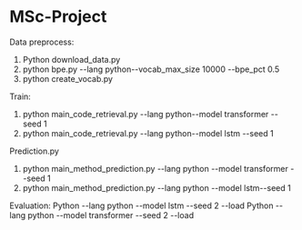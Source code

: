 # MSc-Project

Data preprocess:
1. Python download_data.py
2. python bpe.py --lang python--vocab_max_size 10000 --bpe_pct 0.5
3. python create_vocab.py

Train:
1. python main_code_retrieval.py --lang python--model transformer --seed 1  
2. python main_code_retrieval.py --lang python--model lstm --seed 1

Prediction.py
1. python main_method_prediction.py --lang python --model transformer --seed 1
2. python main_method_prediction.py --lang python --model lstm--seed 1

Evaluation:
Python --lang python --model lstm --seed 2 --load
Python --lang python --model transformer --seed 2 --load
